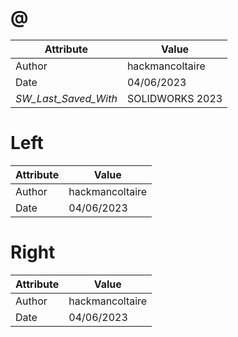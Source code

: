 # @
| Attribute | Value |
| ---  | ---     |
| Author | hackmancoltaire |
| Date | 04/06/2023 |
| _SW_Last_Saved_With_ | SOLIDWORKS 2023 |
# Left
| Attribute | Value |
| ---  | ---     |
| Author | hackmancoltaire |
| Date | 04/06/2023 |
# Right
| Attribute | Value |
| ---  | ---     |
| Author | hackmancoltaire |
| Date | 04/06/2023 |
